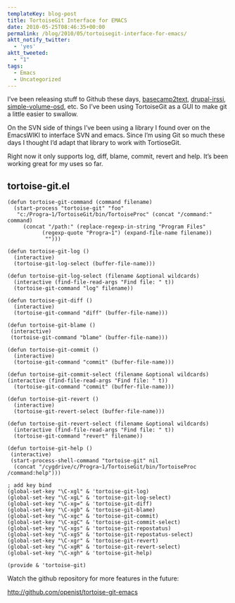 ```yaml
---
templateKey: blog-post
title: TortoiseGit Interface for EMACS
date: 2010-05-25T08:46:35+00:00
permalink: /blog/2010/05/tortoisegit-interface-for-emacs/
aktt_notify_twitter:
  - 'yes'
aktt_tweeted:
  - "1"
tags:
  - Emacs
  - Uncategorized
---
```

I&#8217;ve been releasing stuff to Github these days, [basecamp2text](http://github.com/openist/basecamp2text), [drupal-irssi](http://github.com/openist/drupal-irssi), [simple-volume-osd](http://github.com/openist/simple-volume-osd), etc. So I&#8217;ve been using TortoiseGit as a GUI to make git a little easier to swallow. 

On the SVN side of things I&#8217;ve been using a library I found over on the EmacsWIKI to interface SVN and emacs. Since I&#8217;m using Git so much these days I thought I&#8217;d adapt that library to work with TortioseGit. 

Right now it only supports log, diff, blame, commit, revert and help. It&#8217;s been working great for my uses so far. 

## tortoise-git.el

    (defun tortoise-git-command (command filename)
      (start-process "tortoise-git" "foo"
       "c:/Progra~1/TortoiseGit/bin/TortoiseProc" (concat "/command:" command) 
         (concat "/path:" (replace-regexp-in-string "Program Files" 
               (regexp-quote "Progra~1") (expand-file-name filename))
                "")))
    
    (defun tortoise-git-log ()
      (interactive)
      (tortoise-git-log-select (buffer-file-name)))
    
    (defun tortoise-git-log-select (filename &optional wildcards)
      (interactive (find-file-read-args "Find file: " t))
      (tortoise-git-command "log" filename))
    
    (defun tortoise-git-diff ()
      (interactive)
      (tortoise-git-command "diff" (buffer-file-name)))
    
    (defun tortoise-git-blame ()
     (interactive)
     (tortoise-git-command "blame" (buffer-file-name)))
    
    (defun tortoise-git-commit () 
      (interactive)
      (tortoise-git-command "commit" (buffer-file-name)))
    
    (defun tortoise-git-commit-select (filename &optional wildcards)
    (interactive (find-file-read-args "Find file: " t))
      (tortoise-git-command "commit" (buffer-file-name)))
    
    (defun tortoise-git-revert ()
      (interactive)
      (tortoise-git-revert-select (buffer-file-name)))
    
    (defun tortoise-git-revert-select (filename &optional wildcards)
      (interactive (find-file-read-args "Find file: " t))
      (tortoise-git-command "revert" filename))
    
    (defun tortoise-git-help ()
     (interactive)
     (start-process-shell-command "tortoise-git" nil
      (concat "/cygdrive/c/Progra~1/TortoiseGit/bin/TortoiseProc /command:help")))
    
    ; add key bind
    (global-set-key "\C-xgl" & 'tortoise-git-log)
    (global-set-key "\C-xgL" & 'tortoise-git-log-select)
    (global-set-key "\C-xg=" & 'tortoise-git-diff)
    (global-set-key "\C-xgb" & 'tortoise-git-blame)
    (global-set-key "\C-xgc" & 'tortoise-git-commit)
    (global-set-key "\C-xgC" & 'tortoise-git-commit-select)
    (global-set-key "\C-xgs" & 'tortoise-git-repostatus)
    (global-set-key "\C-xgS" & 'tortoise-git-repostatus-select)
    (global-set-key "\C-xgr" & 'tortoise-git-revert)
    (global-set-key "\C-xgR" & 'tortoise-git-revert-select)
    (global-set-key "\C-xgh" & 'tortoise-git-help)
    
    (provide & 'tortoise-git)
    

Watch the github repository for more features in the future:

<http://github.com/openist/tortoise-git-emacs>